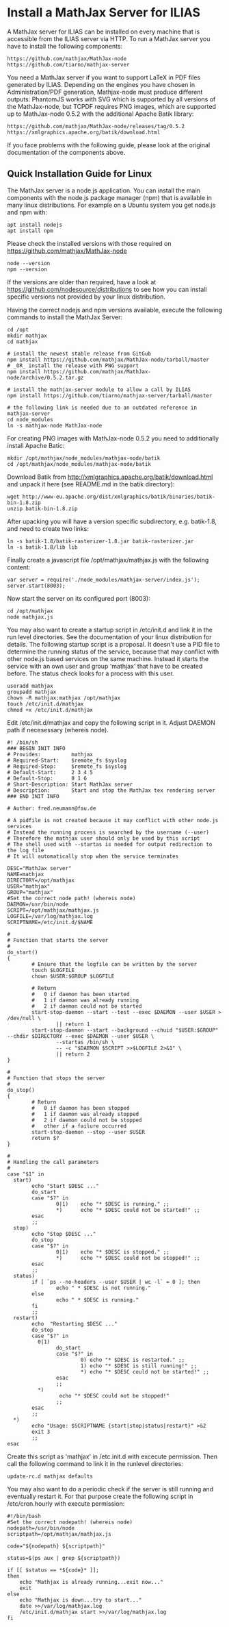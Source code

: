 # Install a MathJax Server for ILIAS

A MathJax server for ILIAS can be installed on every machine that is accessible from the ILIAS server
via HTTP. To run a MathJax server you have to install the following components:

    https://github.com/mathjax/MathJax-node
    https://github.com/tiarno/mathjax-server

You need a MathJax server if you want to support LaTeX in PDF files generated by ILIAS. Depending on the engines you have chosen
in Administration/PDF generation, Mathjax-node must produce different outputs: PhantomJS works with SVG which is supported
by all versions of the MathJax-node, but TCPDF requires PNG images, which are supported up to MathJax-node 0.5.2 with the
additional Apache Batik library:

    https://github.com/mathjax/MathJax-node/releases/tag/0.5.2
    https://xmlgraphics.apache.org/batik/download.html

If you face problems with the following guide, please look at the original documentation
of the components above.

## Quick Installation Guide for Linux

The MathJax server is a node.js application. You can install the main components with the node.js package
manager (npm) that is available in many linux distributions. For example on a Ubuntu system you get
node.js and npm with:

    apt install nodejs
    apt install npm

Please check the installed versions with those required on https://github.com/mathjax/MathJax-node

    node --version
    npm --version

If the versions are older than required, have a look at https://github.com/nodesource/distributions
to see how you can install specific versions not provided by your linux distribution.

Having the correct nodejs and npm versions available, execute the following commands to install the MathJax Server:

    cd /opt
    mkdir mathjax
    cd mathjax

    # install the newest stable release from GitGub
    npm install https://github.com/mathjax/MathJax-node/tarball/master
    # _OR_ install the release with PNG support
    npm install https://github.com/mathjax/MathJax-node/archive/0.5.2.tar.gz

    # install the mathjax-server module to allow a call by ILIAS
    npm install https://github.com/tiarno/mathjax-server/tarball/master

    # the following link is needed due to an outdated reference in mathjax-server
    cd node_modules
    ln -s mathjax-node MathJax-node

For creating PNG images with MathJax-node 0.5.2 you need to additionally install Apache Batic:

    mkdir /opt/mathjax/node_modules/mathjax-node/batik
    cd /opt/mathjax/node_modules/mathjax-node/batik

Download Batik from http://xmlgraphics.apache.org/batik/download.html and unpack it here
(see README.md in the batik directory):

    wget http://www-eu.apache.org/dist/xmlgraphics/batik/binaries/batik-bin-1.8.zip
    unzip batik-bin-1.8.zip

After upacking you will have a version specific subdirectory, e.g. batik-1.8, and need to create two links:

    ln -s batik-1.8/batik-rasterizer-1.8.jar batik-rasterizer.jar
    ln -s batik-1.8/lib lib

Finally create a javascript file /opt/mathjax/mathjax.js with the following content:

    var server = require('./node_modules/mathjax-server/index.js');
    server.start(8003);

Now start the server on its configured port (8003):

    cd /opt/mathjax
    node mathjax.js

You may also want to create a startup script in /etc/init.d and link it in the run level directories.
See the documentation of your linux distribution for details.
The following startup script is a proposal. It doesn't use a PID file to determine the running status
of the service, because that may conflict with other node.js based services on the same machine. Instead
it starts the service with an own user and group 'mathjax' that have to be created before. The status
check looks for a process with this user.

    useradd mathjax
    groupadd mathjax
    chown -R mathjax:mathjax /opt/mathjax
    touch /etc/init.d/mathjax
    chmod +x /etc/init.d/mathjax

Edit /etc/init.d/mathjax and copy the following script in it. Adjust DAEMON path if necesessary (whereis node).

````
#! /bin/sh
### BEGIN INIT INFO
# Provides:          mathjax
# Required-Start:    $remote_fs $syslog
# Required-Stop:     $remote_fs $syslog
# Default-Start:     2 3 4 5
# Default-Stop:      0 1 6
# Short-Description: Start MathJax server
# Description:       Start and stop the MathJax tex rendering server
### END INIT INFO

# Author: fred.neumann@fau.de

# A pidfile is not created because it may conflict with other node.js services
# Instead the running process is searched by the username (--user)
# Therefore the mathjax user should only be used by this script
# The shell used with --startas is needed for output redirection to the log file
# It will automatically stop when the service terminates

DESC="MathJax server"
NAME=mathjax
DIRECTORY=/opt/mathjax
USER="mathjax"
GROUP="mathjax"
#Set the correct node path! (whereis node)
DAEMON=/usr/bin/node
SCRIPT=/opt/mathjax/mathjax.js
LOGFILE=/var/log/mathjax.log
SCRIPTNAME=/etc/init.d/$NAME

#
# Function that starts the server
#
do_start()
{
        # Ensure that the logfile can be written by the server
        touch $LOGFILE
        chown $USER:$GROUP $LOGFILE

        # Return
        #   0 if daemon has been started
        #   1 if daemon was already running
        #   2 if daemon could not be started
        start-stop-daemon --start --test --exec $DAEMON --user $USER > /dev/null \
                || return 1
        start-stop-daemon --start --background --chuid "$USER:$GROUP" --chdir $DIRECTORY --exec $DAEMON --user $USER \
                --startas /bin/sh \
                -- -c "$DAEMON $SCRIPT >>$LOGFILE 2>&1" \
                || return 2
}

#
# Function that stops the server
#
do_stop()
{
        # Return
        #   0 if daemon has been stopped
        #   1 if daemon was already stopped
        #   2 if daemon could not be stopped
        #   other if a failure occurred
        start-stop-daemon --stop --user $USER
        return $?
}

#
# Handling the call parameters
#
case "$1" in
  start)
        echo "Start $DESC ..."
        do_start
        case "$?" in
                0|1)    echo "* $DESC is running." ;;
                *)      echo "* $DESC could not be started!" ;;
        esac
        ;;
  stop)
        echo "Stop $DESC ..."
        do_stop
        case "$?" in
                0|1)    echo "* $DESC is stopped." ;;
                *)      echo "* $DESC could not be stopped!" ;;
        esac
        ;;
  status)
        if [ `ps --no-headers --user $USER | wc -l` = 0 ]; then
                echo " * $DESC is not running."
        else
                echo " * $DESC is running."
        fi
        ;;
  restart)
        echo  "Restarting $DESC ..."
        do_stop
        case "$?" in
          0|1)
                do_start
                case "$?" in
                        0) echo "* $DESC is restarted." ;;
                        1) echo "* $DESC is still running!" ;;
                        *) echo "* $DESC could not be started!" ;;
                esac
                ;;
          *)
                 echo "* $DESC could not be stopped!"
                ;;
        esac
        ;;
  *)
        echo "Usage: $SCRIPTNAME {start|stop|status|restart}" >&2
        exit 3
        ;;
esac

````

Create this script as 'mathjax' in /etc.init.d with excecute permission. Then call the following
command to link it in the runlevel directories:

    update-rc.d mathjax defaults

You may also want to do a periodic check if the server is still running and eventually restart it.
For that purpose create the following script in /etc/cron.hourly with execute permission:

````
#!/bin/bash
#Set the correct nodepath! (whereis node)
nodepath=/usr/bin/node
scriptpath=/opt/mathjax/mathjax.js

code="${nodepath} ${scriptpath}"

status=$(ps aux | grep ${scriptpath})

if [[ $status == *${code}* ]];
then
    echo "Mathjax is already running...exit now..."
    exit
else
    echo "Mathjax is down...try to start..."
    date >>/var/log/mathjax.log
    /etc/init.d/mathjax start >>/var/log/mathjax.log
fi
````
